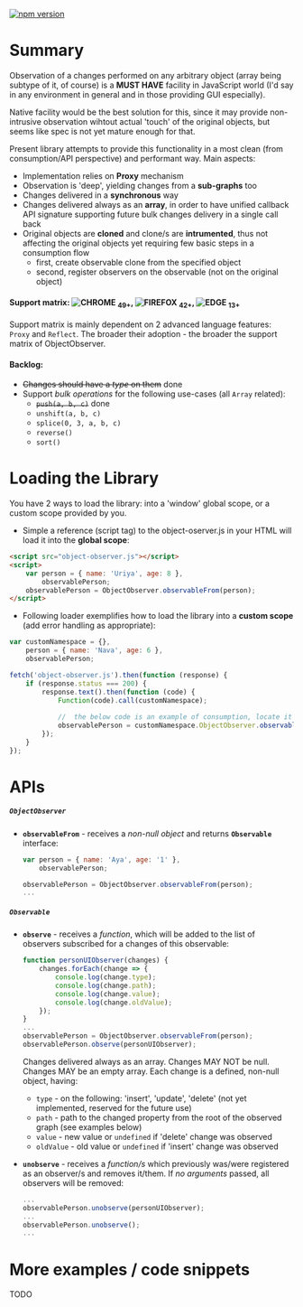 [![npm version](https://badge.fury.io/js/object-observer.svg)](https://badge.fury.io/js/object-observer)

# Summary

Observation of a changes performed on any arbitrary object (array being subtype of it, of course) is a **MUST HAVE** facility in JavaScript world (I'd say in any environment in general and in those providing GUI especially).

Native facility would be the best solution for this, since it may provide non-intrusive observation wihtout actual 'touch' of the original objects, but seems like spec is not yet mature enough for that.

Present library attempts to provide this functionality in a most clean (from consumption/API perspective) and performant way. Main aspects:
- Implementation relies on __Proxy__ mechanism
- Observation is 'deep', yielding changes from a __sub-graphs__ too
- Changes delivered in a __synchronous__ way
- Changes delivered always as an __array__, in order to have unified callback API signature supporting future bulk changes delivery in a single call back
- Original objects are __cloned__ and clone/s are __intrumented__, thus not affecting the original objects yet requiring few basic steps in a consumption flow
  - first, create observable clone from the specified object
  - second, register observers on the observable (not on the original object)

#### Support matrix: ![CHROME](https://raw.githubusercontent.com/alrra/browser-logos/master/chrome/chrome_24x24.png) <sub>49+</sub>, ![FIREFOX](https://raw.githubusercontent.com/alrra/browser-logos/master/firefox/firefox_24x24.png) <sub>42+</sub>, ![EDGE](https://raw.githubusercontent.com/alrra/browser-logos/master/edge/edge_24x24.png) <sub>13+</sub>
Support matrix is mainly dependent on 2 advanced language features: `Proxy` and `Reflect`. The broader their adoption - the broader the support matrix of ObjectObserver.

#### Backlog:
- ~~Changes should have a _type_ on them~~ done
- Support _bulk operations_ for the following use-cases (all `Array` related):
  - ~~`push(a, b, c)`~~ done
  - `unshift(a, b, c)`
  - `splice(0, 3, a, b, c)`
  - `reverse()`
  - `sort()`

# Loading the Library

You have 2 ways to load the library: into a 'window' global scope, or a custom scope provided by you.

* Simple a reference (script tag) to the object-oserver.js in your HTML will load it into the __global scope__:
```html
<script src="object-observer.js"></script>
<script>
	var person = { name: 'Uriya', age: 8 },
	    observablePerson;
	observablePerson = ObjectObserver.observableFrom(person);
</script>
```

* Following loader exemplifies how to load the library into a __custom scope__ (add error handling as appropriate):
```javascript
var customNamespace = {},
    person = { name: 'Nava', age: 6 },
    observablePerson;

fetch('object-observer.js').then(function (response) {
	if (response.status === 200) {
		response.text().then(function (code) {
			Function(code).call(customNamespace);
			
			//	the below code is an example of consumption, locate it in your app lifecycle/flow as appropriate
			observablePerson = customNamespace.ObjectObserver.observableFrom(person);
		});
	}
});
```

# APIs

##### `ObjectObserver`

- __`observableFrom`__ - receives a _non-null object_ and returns __`Observable`__ interface:
	```javascript
	var person = { name: 'Aya', age: '1' },
		observablePerson;

	observablePerson = ObjectObserver.observableFrom(person);
	...
	```

##### `Observable`

- __`observe`__ - receives a _function_, which will be added to the list of observers subscribed for a changes of this observable:
	```javascript
	function personUIObserver(changes) {
		changes.forEach(change => {
			console.log(change.type);
			console.log(change.path);
			console.log(change.value);
			console.log(change.oldValue);
		});
	}
	...
	observablePerson = ObjectObserver.observableFrom(person);
	observablePerson.observe(personUIObserver);
	```
	
	Changes delivered always as an array. Changes MAY NOT be null. Changes MAY be an empty array.
	Each change is a defined, non-null object, having:
	- `type` - on the following: 'insert', 'update', 'delete' (not yet implemented, reserved for the future use)
	- `path` - path to the changed property from the root of the observed graph (see examples below)
	- `value` - new value or `undefined` if 'delete' change was observed
	- `oldValue` - old value or `undefined` if 'insert' change was observed
	
- __`unobserve`__ - receives a _function/s_ which previously was/were registered as an observer/s and removes it/them. If _no arguments_ passed, all observers will be removed:
	```javascript
	...
	observablePerson.unobserve(personUIObserver);
	...
	observablePerson.unobserve();
	...
	```

# More examples / code snippets

TODO
